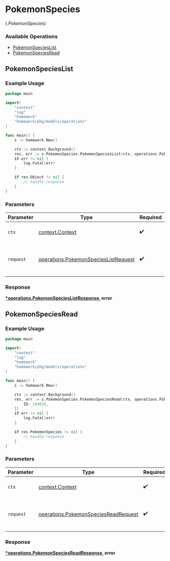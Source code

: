 # PokemonSpecies
(*.PokemonSpecies*)

### Available Operations

* [PokemonSpeciesList](#pokemonspecieslist)
* [PokemonSpeciesRead](#pokemonspeciesread)

## PokemonSpeciesList

### Example Usage

```go
package main

import(
	"context"
	"log"
	"homework"
	"homework/pkg/models/operations"
)

func main() {
    s := homework.New()

    ctx := context.Background()
    res, err := s.PokemonSpecies.PokemonSpeciesList(ctx, operations.PokemonSpeciesListRequest{})
    if err != nil {
        log.Fatal(err)
    }

    if res.Object != nil {
        // handle response
    }
}
```

### Parameters

| Parameter                                                                                    | Type                                                                                         | Required                                                                                     | Description                                                                                  |
| -------------------------------------------------------------------------------------------- | -------------------------------------------------------------------------------------------- | -------------------------------------------------------------------------------------------- | -------------------------------------------------------------------------------------------- |
| `ctx`                                                                                        | [context.Context](https://pkg.go.dev/context#Context)                                        | :heavy_check_mark:                                                                           | The context to use for the request.                                                          |
| `request`                                                                                    | [operations.PokemonSpeciesListRequest](../../models/operations/pokemonspecieslistrequest.md) | :heavy_check_mark:                                                                           | The request object to use for the request.                                                   |


### Response

**[*operations.PokemonSpeciesListResponse](../../models/operations/pokemonspecieslistresponse.md), error**


## PokemonSpeciesRead

### Example Usage

```go
package main

import(
	"context"
	"log"
	"homework"
	"homework/pkg/models/operations"
)

func main() {
    s := homework.New()

    ctx := context.Background()
    res, err := s.PokemonSpecies.PokemonSpeciesRead(ctx, operations.PokemonSpeciesReadRequest{
        ID: 144635,
    })
    if err != nil {
        log.Fatal(err)
    }

    if res.PokemonSpecies != nil {
        // handle response
    }
}
```

### Parameters

| Parameter                                                                                    | Type                                                                                         | Required                                                                                     | Description                                                                                  |
| -------------------------------------------------------------------------------------------- | -------------------------------------------------------------------------------------------- | -------------------------------------------------------------------------------------------- | -------------------------------------------------------------------------------------------- |
| `ctx`                                                                                        | [context.Context](https://pkg.go.dev/context#Context)                                        | :heavy_check_mark:                                                                           | The context to use for the request.                                                          |
| `request`                                                                                    | [operations.PokemonSpeciesReadRequest](../../models/operations/pokemonspeciesreadrequest.md) | :heavy_check_mark:                                                                           | The request object to use for the request.                                                   |


### Response

**[*operations.PokemonSpeciesReadResponse](../../models/operations/pokemonspeciesreadresponse.md), error**

